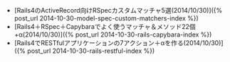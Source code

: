 - [Rails4のActiveRecord向けRSpecカスタムマッチャ5選(2014/10/30)]({% post_url 2014-10-30-model-spec-custom-matchers-index %})
- [Rails4＋RSpec＋Capybaraでよく使うマッチャ＆メソッド22個+α(2014/10/30)]({% post_url 2014-10-30-rails-capybara-index %})
- [Rails4でRESTfulアプリケーションの7アクション＋αを作る(2014/10/30)]({% post_url 2014-10-30-rails-restful-index %})
